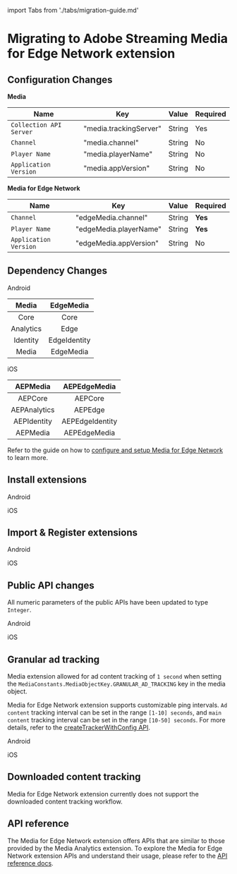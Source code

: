 import Tabs from './tabs/migration-guide.md'

# Migrating to Adobe Streaming Media for Edge Network extension

## Configuration Changes

**Media**

| Name | Key | Value | Required |
| --- | --- | --- | --- |
| `Collection API Server` | "media.trackingServer" | String | Yes |
| `Channel` | "media.channel" | String | No |
| `Player Name` | "media.playerName" | String | No |
| `Application Version` | "media.appVersion" | String | No |

**Media for Edge Network**

| Name | Key | Value | Required |
| --- | --- | --- | --- |
| `Channel` | "edgeMedia.channel" | String | **Yes** |
| `Player Name` | "edgeMedia.playerName" | String | **Yes** |
| `Application Version` | "edgeMedia.appVersion" | String | No |

## Dependency Changes

<TabsBlock orientation="horizontal" slots="heading, content" repeat="2"/>

Android

| Media | EdgeMedia |
| :---: | :---: |
| Core | Core |
| Analytics | Edge |
| Identity | EdgeIdentity |
| Media | EdgeMedia |

iOS

| AEPMedia | AEPEdgeMedia |
| :---: | :---: |
| AEPCore | AEPCore |
| AEPAnalytics | AEPEdge |
| AEPIdentity |AEPEdgeIdentity |
| AEPMedia | AEPEdgeMedia |

Refer to the guide on how to [configure and setup Media for Edge Network](../media-for-edge-network/index.md) to learn more.

## Install extensions

<TabsBlock orientation="horizontal" slots="heading, content" repeat="2"/>

Android

<Tabs query="platform=android&section=install-dependency"/>

iOS

<Tabs query="platform=ios&section=install-dependency"/>

## Import & Register extensions

<TabsBlock orientation="horizontal" slots="heading, content" repeat="2"/>

Android

<Tabs query="platform=android&section=import-dependency"/>

iOS

<Tabs query="platform=ios&section=import-dependency"/>

## Public API changes

All numeric parameters of the public APIs have been updated to type `Integer`.

<TabsBlock orientation="horizontal" slots="heading, content" repeat="2"/>

Android

<Tabs query="platform=android&section=api-changes"/>

iOS

<Tabs query="platform=ios&section=api-changes"/>

## Granular ad tracking

Media extension allowed for ad content tracking of `1 second` when setting the `MediaConstants.MediaObjectKey.GRANULAR_AD_TRACKING` key in the media object.

Media for Edge Network extension supports customizable ping intervals. `Ad content` tracking interval can be set in the range `[1-10] seconds`, and `main content` tracking interval can be set in the range `[10-50] seconds`. For more details, refer to the [createTrackerWithConfig API](../media-for-edge-network/api-reference.md/#createtrackerwithconfig).

<TabsBlock orientation="horizontal" slots="heading, content" repeat="2"/>

Android

<Tabs query="platform=android&section=custom-interval"/>

iOS

<Tabs query="platform=ios&section=custom-interval"/>

## Downloaded content tracking

Media for Edge Network extension currently does not support the downloaded content tracking workflow.

## API reference

The Media for Edge Network extension offers APIs that are similar to those provided by the Media Analytics extension. To explore the Media for Edge Network extension APIs and understand their usage, please refer to the [API reference docs](../media-for-edge-network/api-reference.md).
